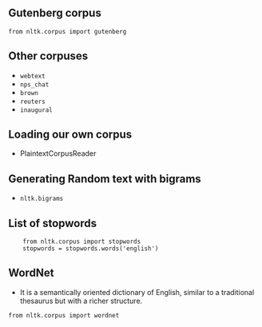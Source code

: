 ## Gutenberg corpus

`from nltk.corpus import gutenberg`

## Other corpuses

- `webtext`
- `nps_chat`
- `brown`
- `reuters`
- `inaugural`

## Loading our own corpus

- PlaintextCorpusReader

## Generating Random text with bigrams

- `nltk.bigrams`

## List of stopwords

```
    from nltk.corpus import stopwords
    stopwords = stopwords.words('english')
```

## WordNet

- It is a semantically oriented dictionary of English, similar to a traditional thesaurus but with a richer structure.

`from nltk.corpus import wordnet`
